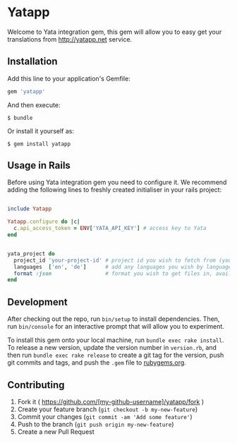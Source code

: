 # Yatapp

Welcome to Yata integration gem, this gem will allow you to easy get your translations from http://yatapp.net service.

## Installation

Add this line to your application's Gemfile:

```ruby
gem 'yatapp'
```

And then execute:

    $ bundle

Or install it yourself as:

    $ gem install yatapp

## Usage in Rails
Before using Yata integration gem you need to configure it.
We recommend adding the following lines to freshly created initialiser
in your rails project:


```ruby

include Yatapp

Yatapp.configure do |c|
  c.api_access_token = ENV['YATA_API_KEY'] # access key to Yata
end


yata_project do
  project_id 'your-project-id' # project id you wish to fetch from (you can find it under settings of your organization)
  languages  ['en', 'de']      # add any languages you wish by language code
  format :json                 # format you wish to get files in, available for now are (yaml and json)
end

```

## Development

After checking out the repo, run `bin/setup` to install dependencies. Then, run `bin/console` for an interactive prompt that will allow you to experiment.

To install this gem onto your local machine, run `bundle exec rake install`. To release a new version, update the version number in `version.rb`, and then run `bundle exec rake release` to create a git tag for the version, push git commits and tags, and push the `.gem` file to [rubygems.org](https://rubygems.org).

## Contributing

1. Fork it ( https://github.com/[my-github-username]/yatapp/fork )
2. Create your feature branch (`git checkout -b my-new-feature`)
3. Commit your changes (`git commit -am 'Add some feature'`)
4. Push to the branch (`git push origin my-new-feature`)
5. Create a new Pull Request
